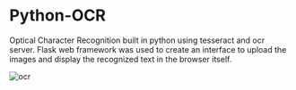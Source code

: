 # Python-OCR
Optical Character Recognition built in python using tesseract and ocr server.
Flask web framework was used to create an interface to upload the images and display the recognized text in the browser itself.

![ocr](https://user-images.githubusercontent.com/35609063/63459868-fbb88300-c472-11e9-82aa-0a9450706aa3.JPG)
